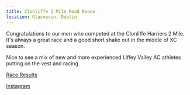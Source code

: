 ```yaml
---
title: Clonliffe 2 Mile Road Reace
location: Glasnevin, Dublin
---
```


Congratulations to our men who competed at the Clonliffe Harriers 2 Mile. It's always a great race and a good short shake out in the middle of XC season. 

Nice to see a mix of new and more experienced Liffey Valley AC athletes putting on the vest and racing. 

<a href="/races/2022-11-27-clonliffe-2-mile/" target="_blank" rel="noopener noreferrer">Race Results</a>

<a href="https://www.instagram.com/p/CleK-I_MIkz/" target="_blank" rel="noopener noreferrer">Instagram</a>
 
